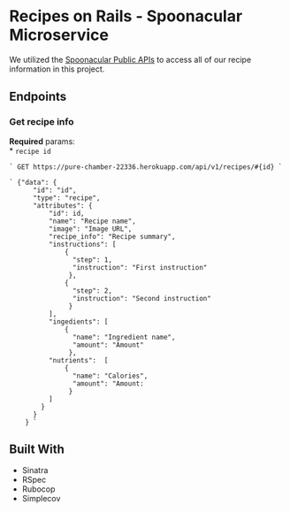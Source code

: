 # Recipes on Rails - Spoonacular Microservice

We utilized the [Spoonacular Public APIs](https://spoonacular.com/food-api) to access all of our recipe information in this project. 

## Endpoints

  ### Get recipe info
  
  **Required** params:  
    * `recipe id` 
  
    
    ` GET https://pure-chamber-22336.herokuapp.com/api/v1/recipes/#{id} `
    
    ` {"data": {
          "id": "id",
          "type": "recipe",
          "attributes": {
              "id": id,
              "name": "Recipe name",
              "image": "Image URL",
              "recipe_info": "Recipe summary",
              "instructions": [
                  {
                    "step": 1, 
                    "instruction": "First instruction" 
                   },
                  {
                    "step": 2, 
                    "instruction": "Second instruction"
                   }
              ],
              "ingedients": [
                  {
                    "name": "Ingredient name",
                    "amount": "Amount"
                   },
              "nutrients":  [
                  {
                    "name": "Calories",
                    "amount": "Amount:
                   }
              ]     
            }
          }
        } `
    
    
## Built With

- Sinatra
- RSpec
- Rubocop
- Simplecov

